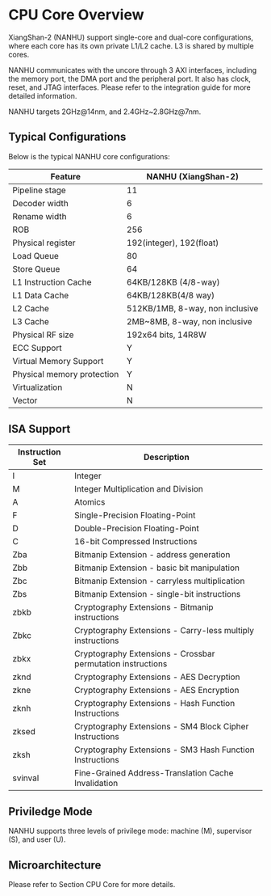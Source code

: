 # CPU Core Overview

XiangShan-2 (NANHU) support single-core and dual-core configurations, where each core has its own private L1/L2 cache. L3 is shared by multiple cores.

NANHU communicates with the uncore through 3 AXI interfaces, including the memory port, the DMA port and the peripheral port. It also has clock, reset, and JTAG interfaces. Please refer to the integration guide for more detailed information.

NANHU targets 2GHz@14nm, and 2.4GHz~2.8GHz@7nm.

## Typical Configurations
Below is the typical NANHU core configurations:

| Feature | NANHU (XiangShan-2) |
| ------- | ------------------- |
| Pipeline stage | 11 |
| Decoder width | 6 |
| Rename width | 6 |
| ROB | 256 |
| Physical register | 192(integer), 192(float) |
| Load Queue | 80 |
| Store Queue | 64|
| L1 Instruction Cache | 64KB/128KB (4/8-way) |
| L1 Data Cache | 64KB/128KB(4/8 way) |
| L2 Cache | 512KB/1MB, 8-way, non inclusive |
| L3 Cache | 2MB~8MB, 8-way, non inclusive |
| Physical RF size | 192x64 bits, 14R8W |
| ECC Support | Y |
| Virtual Memory Support | Y |
| Physical memory protection | Y |
| Virtualization | N |
| Vector | N |

## ISA Support

| Instruction Set | Description |
| ------- | ------------------- |
| I | Integer |
| M | Integer Multiplication and Division |
| A | Atomics |
| F | Single-Precision Floating-Point |
| D | Double-Precision Floating-Point |
| C | 16-bit Compressed Instructions |
| Zba | Bitmanip Extension - address generation |
| Zbb | Bitmanip Extension - basic bit manipulation |
| Zbc | Bitmanip Extension - carryless multiplication |
| Zbs | Bitmanip Extension - single-bit instructions |
| zbkb | Cryptography Extensions - Bitmanip instructions |
| Zbkc | Cryptography Extensions - Carry-less multiply instructions |
| zbkx | Cryptography Extensions - Crossbar permutation instructions |
| zknd | Cryptography Extensions - AES Decryption |
| zkne | Cryptography Extensions - AES Encryption |
| zknh | Cryptography Extensions - Hash Function Instructions |
| zksed | Cryptography Extensions - SM4 Block Cipher Instructions |
| zksh | Cryptography Extensions - SM3 Hash Function Instructions |
| svinval | Fine-Grained Address-Translation Cache Invalidation |

## Priviledge Mode

NANHU supports three levels of privilege mode: machine (M), supervisor (S), and user (U).

## Microarchitecture

Please refer to Section CPU Core for more details.
